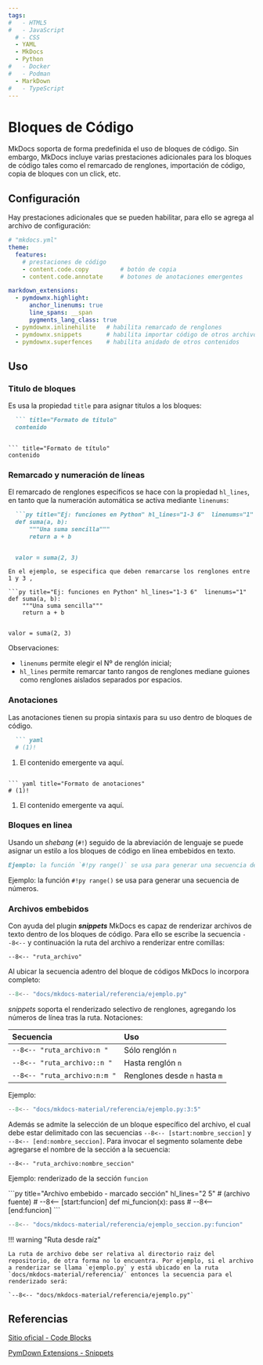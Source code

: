 ```yaml
---
tags:
#   - HTML5
#   - JavaScript
  # - CSS
  - YAML
  - MkDocs
  - Python
#   - Docker
#   - Podman
  - MarkDown
#   - TypeScript
---
```


# Bloques de Código


MkDocs soporta de forma predefinida el uso de bloques de código. Sin embargo, MkDocs incluye varias prestaciones adicionales para los bloques de código tales como el remarcado de renglones, importación de código, copia de bloques con un click, etc.



## Configuración

Hay prestaciones adicionales que se pueden habilitar, para ello se agrega al archivo de configuración:

```  yaml
# "mkdocs.yml"
theme:
  features:
    # prestaciones de código
    - content.code.copy         # botón de copia 
    - content.code.annotate     # botones de anotaciones emergentes

markdown_extensions:
  - pymdownx.highlight:
      anchor_linenums: true
      line_spans: __span
      pygments_lang_class: true
  - pymdownx.inlinehilite   # habilita remarcado de renglones
  - pymdownx.snippets       # habilita importar código de otros archivos
  - pymdownx.superfences    # habilita anidado de otros contenidos
```  

## Uso


### Titulo de bloques



Es usa la propiedad `title`  para asignar titulos a los bloques:

```md title="Formato de título" 
  ``` title="Formato de título"
  contenido
  ```
```

``` title="Formato de título"
contenido
```

### Remarcado y numeración de líneas

El remarcado de renglones específicos se hace con la propiedad `hl_lines`, en tanto que la numeración automática se activa mediante `linenums`:

```md title="Remarcado y numeración de líneas" 
  ```py title="Ej: funciones en Python" hl_lines="1-3 6"  linenums="1"
  def suma(a, b):
      """Una suma sencilla"""
      return a + b


  valor = suma(2, 3)
  ```
```
En el ejemplo, se especifica que deben remarcarse los renglones entre 1 y 3 , 

```py title="Ej: funciones en Python" hl_lines="1-3 6"  linenums="1"
def suma(a, b):
    """Una suma sencilla"""
    return a + b


valor = suma(2, 3)
```
Observaciones:  

- `linenums` permite elegir el Nº de renglón inicial;
- `hl_lines` permite remarcar tanto rangos de renglones mediane guiones como renglones aislados separados por espacios.


### Anotaciones

Las anotaciones tienen su propia sintaxis para su uso dentro de bloques de código.

``` md  title="Formato de anotaciones" hl_lines="2 5"
  ``` yaml
  # (1)!
  ```

  1.  El contenido emergente va aquí.
```

``` yaml title="Formato de anotaciones" 
# (1)!
```

1.  El contenido emergente va aquí.


### Bloques en linea


Usando un *shebang* (`#!`) seguido de la abreviación de lenguaje se puede asignar un estilo a los bloques de código en línea embebidos en texto.

``` md title="Inline code blocks"
Ejemplo: la función `#!py range()` se usa para generar una secuencia de números.
```

Ejemplo: la función `#!py range()` se usa para generar una secuencia de números.


### Archivos embebidos 

Con ayuda del plugin ***snippets*** MkDocs es capaz de renderizar archivos de texto dentro de los bloques de código. Para ello se escribe la secuencia `--8<--` y  continuación la ruta del archivo a renderizar entre comillas:

`--8<-- "ruta_archivo"`


Al ubicar la secuencia adentro del bloque de códigos MkDocs lo incorpora completo:


```py title="Archivo embebido - ejemplo"
--8<-- "docs/mkdocs-material/referencia/ejemplo.py"
```

*snippets* soporta el renderizado selectivo de renglones, agregando los números de línea tras la ruta. Notaciones:

|Secuencia| Uso|
|:---|:---|
|`--8<-- "ruta_archivo:n "`| Sólo renglón `n`|
|`--8<-- "ruta_archivo::n "`| Hasta renglón `n`|
|`--8<-- "ruta_archivo:n:m "`| Renglones desde `n` hasta `m`|


Ejemplo: 

```py title="Archivo embebido - seleccion renglones"
--8<-- "docs/mkdocs-material/referencia/ejemplo.py:3:5"
```

Además se admite la selección de un bloque específico del archivo, el cual debe estar delimitado con las secuencias  `--8<-- [start:nombre_seccion]` y `--8<-- [end:nombre_seccion]`. Para invocar el segmento solamente debe agregarse el nombre de la sección a la secuencia:

`--8<-- "ruta_archivo:nombre_seccion"`


Ejemplo: renderizado de la sección `funcion`


<div class="grid" markdown>
```py title="Archivo embebido - marcado sección" hl_lines="2 5"
# (archivo fuente)
# --8<-- [start:funcion]
def mi_funcion(x):
    pass
# --8<-- [end:funcion]
```

```py title="Archivo embebido - renderizado"
--8<-- "docs/mkdocs-material/referencia/ejemplo_seccion.py:funcion"
```
</div>




!!! warning "Ruta desde raíz"

    La ruta de archivo debe ser relativa al directorio raiz del repositorio, de otra forma no lo encuentra. Por ejemplo, si el archivo a renderizar se llama `ejemplo.py` y está ubicado en la ruta `docs/mkdocs-material/referencia/` entonces la secuencia para el renderizado será:

    `--8<-- "docs/mkdocs-material/referencia/ejemplo.py"`




## Referencias

[Sitio oficial - Code Blocks](https://squidfunk.github.io/mkdocs-material/reference/code-blocks/)


[PymDown Extensions - Snippets](https://facelessuser.github.io/pymdown-extensions/extensions/snippets/)

